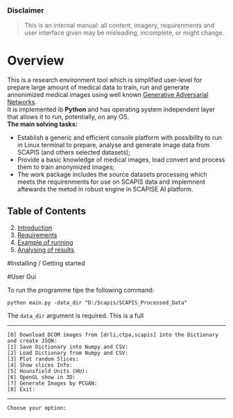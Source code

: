 ### Disclaimer
>This is an internal manual: all content, imagery, requirenments and user interface given may be misleading, incomplete, or might change.<br>
# Overview
This is a research environment tool which is simplified user-level for prepare large amount of medical data to train, run and generate annonimized medical images using well known
[Generative Adversarial Networks](https://github.com/tkarras/progressive_growing_of_gans). <br>
It is implemented ib **Python** and has operating system independent layer that allows it to run, potentially, on any OS.<br>
**The main solving tasks:**<br>
* Establish a generic and efficient console platform with possibility to run in Linux terminal to prepare, analyse and generate image data from SCAPIS (and others selected datasets);<br>
* Provide a basic knowledge of medical images, load convert and process them to train anonymized images;<br>
* The work package includes the source datasets processing which meets the requirenments for use on SCAPIS data and implemnent aftewards the metod in robust engine in SCAPISE AI platform.<br>

## **Table of Contents**
2. [Introduction](doc/data.md)<br>
3. [Requirements](doc/requirements.md)<br>
4. [Example of running](doc/data.md)<br>
5. [Analysing of results](doc/data.md)<br>

#Installing / Getting started

#User Gui

To run the programme tipe the following command:
```
python main.py -data_dir "D:/Scapis/SCAPIS_Processed_Data"
```
The `data_dir` argument is required. This is a full  

----------------------------------------
	[0]	Download DCOM images from [drli,ctpa,scapis] into the Dictionary and create JSON:
	[1]	Save Dictionary into Numpy and CSV:
	[2]	Load Dictionary from Numpy and CSV:
	[3]	Plot random Slices:
	[4]	Show slices Info:
	[5]	Hounsfield Units (HU):
	[6]	OpenGL show in 3D:
	[7]	Generate Images by PCGAN:
	[8]	Exit:
----------------------------------------
	Choose your option: 